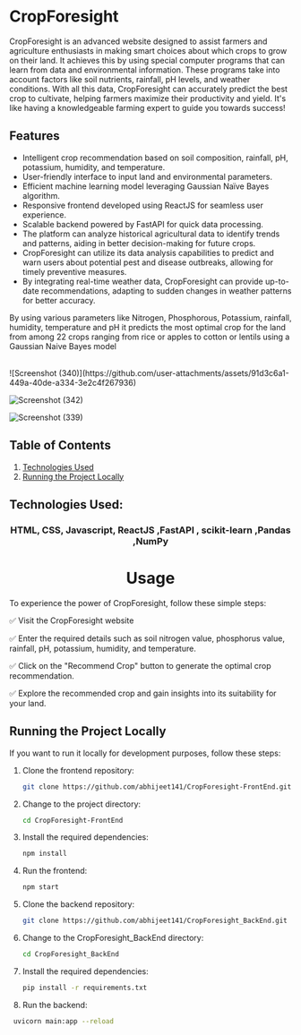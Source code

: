 ﻿# CropForesight 
CropForesight is an advanced website designed to assist farmers and agriculture enthusiasts in making smart choices about which crops to grow on their land. It achieves this by using special computer programs that can learn from data and environmental information. These programs take into account factors like soil nutrients, rainfall, pH levels, and weather conditions. With all this data, CropForesight can accurately predict the best crop to cultivate, helping farmers maximize their productivity and yield. It's like having a knowledgeable farming expert to guide you towards success!

## Features

- Intelligent crop recommendation based on soil composition, rainfall, pH, potassium, humidity, and temperature.
- User-friendly interface to input land and environmental parameters.
- Efficient machine learning model leveraging Gaussian Naïve Bayes algorithm.
- Responsive frontend developed using ReactJS for seamless user experience.
- Scalable backend powered by FastAPI for quick data processing.
- The platform can analyze historical agricultural data to identify trends and patterns, aiding in better decision-making for future crops.
- CropForesight can utilize its data analysis capabilities to predict and warn users about potential pest and disease outbreaks, allowing for timely preventive measures.
- By integrating real-time weather data, CropForesight can provide up-to-date recommendations, adapting to sudden changes in weather patterns for better accuracy.

By using various parameters like Nitrogen, Phosphorous, Potassium, rainfall, humidity, temperature and pH it predicts the most optimal crop for the land from among 22 crops ranging from rice or apples to cotton or lentils using a Gaussian Naive Bayes model

<br>
![Screenshot (340)](https://github.com/user-attachments/assets/91d3c6a1-449a-40de-a334-3e2c4f267936)



![Screenshot (342)](https://github.com/user-attachments/assets/7d28012e-e917-49d3-8d13-53d52772d41b)



![Screenshot (339)](https://github.com/user-attachments/assets/c57ecfcb-bc80-4e44-bba8-2882fb9874c6)



## Table of Contents
1. [Technologies Used](#technologies-used)
2. [Running the Project Locally](#runnning-the-project-locally)

## Technologies Used:

<h3 align="center">HTML, CSS, Javascript, ReactJS ,FastAPI , scikit-learn ,Pandas ,NumPy </h3>

 <h1 align="center">Usage</h1>

To experience the power of CropForesight, follow these simple steps:

✅ Visit the CropForesight website


✅ Enter the required details such as soil nitrogen value, phosphorus value, rainfall, pH, potassium, humidity, and temperature.

✅ Click on the "Recommend Crop" button to generate the optimal crop recommendation.

✅ Explore the recommended crop and gain insights into its suitability for your land.

## Running the Project Locally

If you want to  run it locally for development purposes, follow these steps:

1. Clone the frontend repository:

   ```sh
   git clone https://github.com/abhijeet141/CropForesight-FrontEnd.git
   ```

2. Change to the project directory:

   ```sh
   cd CropForesight-FrontEnd
   ```

3. Install the required dependencies:

   ```sh
   npm install
   ```

4. Run the frontend:

   ```sh
   npm start
   ```

5. Clone the backend repository:

   ```sh
   git clone https://github.com/abhijeet141/CropForesight_BackEnd.git
   ```

6. Change to the CropForesight_BackEnd directory:

   ```sh
   cd CropForesight_BackEnd
   ```

7. Install the required dependencies:

   ```sh
   pip install -r requirements.txt
   ```
8. Run the backend:

```sh
 uvicorn main:app --reload
````





